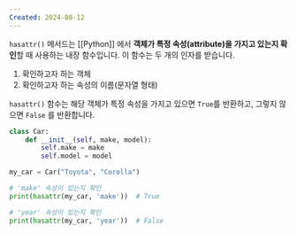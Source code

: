```yaml
---
Created: 2024-08-12
---
```

`hasattr()` 메서드는 [[Python]] 에서 **객체가 특정 속성(attribute)을 가지고 있는지 확인**할 때 사용하는 내장 함수입니다. 이 함수는 두 개의 인자를 받습니다.

1. 확인하고자 하는 객체
2. 확인하고자 하는 속성의 이름(문자열 형태)

`hasattr()` 함수는 해당 객체가 특정 속성을 가지고 있으면 `True`를 반환하고, 그렇지 않으면 `False` 를 반환합니다.

```python
class Car:
    def __init__(self, make, model):
        self.make = make
        self.model = model

my_car = Car("Toyota", "Corolla")

# 'make' 속성이 있는지 확인
print(hasattr(my_car, 'make'))  # True

# 'year' 속성이 있는지 확인
print(hasattr(my_car, 'year'))  # False
```

